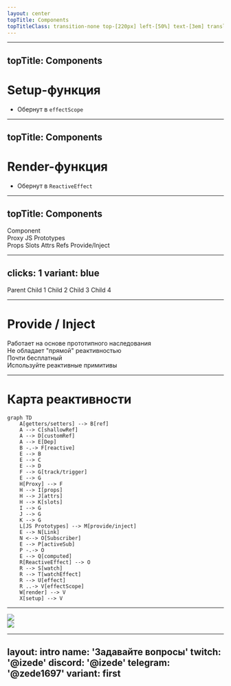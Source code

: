 ```yaml
---
layout: center
topTitle: Components
topTitleClass: transition-none top-[220px] left-[50%] text-[3em] translate-x-[-50%] w-full text-center
---
```



---
topTitle: Components
---

# Setup-функция

<v-clicks>

- Обернут в `effectScope`

</v-clicks>

---
topTitle: Components
---

# Render-функция

<v-clicks>

- Обернут в `ReactiveEffect`

</v-clicks>

---
topTitle: Components
---

<div class="grid grid-rows-3 gap-4">
  <NodeGraph class="py-4 bg-[#4ade804d]">Component</NodeGraph>
  <div class="grid grid-cols-5 gap-4">
    <NodeGraph v-click class="col-span-4 bg-[#3c5cff4d]">Proxy</NodeGraph>
    <NodeGraph v-click class="col-span-1 bg-[#ff4d4d4d]">JS Prototypes</NodeGraph>
  </div>
  <div class="grid grid-cols-5 gap-4">
    <NodeGraph v-click class="bg-[#3c5cff4d]">Props</NodeGraph>
    <NodeGraph v-click="'+0'" class="bg-[#3c5cff4d]">Slots</NodeGraph>
    <NodeGraph v-click="'+0'" class="bg-[#3c5cff4d]">Attrs</NodeGraph>
    <NodeGraph v-click="'+0'" class="bg-[#3c5cff4d]">Refs</NodeGraph>
    <NodeGraph v-click class="bg-[#ff4d4d4d]">Provide/Inject</NodeGraph>
  </div>
</div>

---
clicks: 1
variant: blue
---

<Timeline :steps="[{
  parent: 'top-[200px] left-[50%]',
  child1: 'left-[414px] top-[289px]',
  child2: 'left-[570px] top-[289px]',
  child3: 'left-[344px] top-[379px]',
  child4: 'left-[484px] top-[379px]',
  arrowParentChild1: {
    coords: '487:228 413:261',
    class: 'fx duration-500 animate'
  },
  arrowParentChild2: {
    coords: '490:228 570:261',
    class: 'fx duration-500 animate'
  },
  arrowChild1Child3: {
    coords: '413:317 344:350',
    class: 'fx duration-500 animate'
  },
  arrowChild1Child4: {
    coords: '416:317 484:350',
    class: 'fx duration-500 animate'
  },
}]" v-slot="t">

<Node :class="t.parent">Parent</Node>
<Node :class="t.child1">Child 1</Node>
<Node :class="t.child2">Child 2</Node>
<Node :class="t.child3">Child 3</Node>
<Node :class="t.child4">Child 4</Node>

<SvgLayer>
  <SvgArrow :class="t.arrowParentChild1.class" :coords="t.arrowParentChild1.coords" :power="-0.2" />
  <SvgArrow :class="t.arrowParentChild2.class" :coords="t.arrowParentChild2.coords" :power="0.2" />
  <SvgArrow :class="t.arrowChild1Child3.class" :coords="t.arrowChild1Child3.coords" :power="-0.2" />
  <SvgArrow :class="t.arrowChild1Child4.class" :coords="t.arrowChild1Child4.coords" :power="0.2" />
</SvgLayer>

</Timeline>

---

<h1 class="text-center">Provide / Inject</h1>

<div class="grid grid-cols-[1fr_1fr] grid-rows-[1fr_1fr] gap-[14px]" mt-12>
  <div v-click class="item">
    <div class="item-icon">
      <UilBox/>
    </div>
    <div>
      Работает на основе прототипного наследования
    </div>
  </div>
  <div v-click class="item">
    <div class="item-icon">
      <UilBox/>
    </div>
    <div>
      Не обладает "прямой" реактивностью
    </div>
  </div>
  <div v-click class="item">
    <div class="item-icon">
      <UisSchedule/>
    </div>
    <div>
      Почти бесплатный
    </div>
  </div>
  <div v-click class="item">
    <div class="item-icon">
      <UilBox/>
    </div>
    <div>
      Используйте реактивные примитивы
    </div>
  </div>
</div>

---

# Карта реактивности

```mermaid
graph TD
    A[getters/setters] --> B[ref]
    A --> C[shallowRef]
    A --> D[customRef]
    A --> E[Dep]
    B -.-> F[reactive]
    E --> B
    E --> C
    E --> D
    F --> G[track/trigger]
    E --> G
    H[Proxy] --> F
    H --> I[props]
    H --> J[attrs]
    H --> K[slots]
    I --> G
    J --> G
    K --> G
    L[JS Prototypes] --> M[provide/inject]
    E --> N[Link]
    N <--> O[Subscriber]
    E --> P[activeSub]
    P -.-> O
    E --> Q[computed]
    R[ReactiveEffect] --> O
    R --> S[watch]
    R --> T[watchEffect]
    R --> U[effect]
    R ..-> V[effectScope]
    W[render] --> V
    X[setup] --> V
```

---

<img class="center w-[540px]" src="/img/incredible.png" />
<div class="absolute top-0 left-0 w-full h-full backdrop-blur-[30px]" />
<img class="center w-[540px]" src="/img/incredible.png" />

---
layout: intro
name: 'Задавайте вопросы'
twitch: '@izede'
discord: '@izede'
telegram: '@zede1697'
variant: first
---
